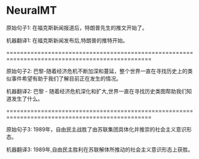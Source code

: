 # NeuralMT

原始句子1: 在福克斯新闻报道后，特朗普先生的推文开始了。

机器翻译1: 在福克斯新闻发布后,特朗普的推特开始。 


================================================================================================


原始句子2: 巴黎-随着经济危机不断加深和蔓延，整个世界一直在寻找历史上的类似事件希望有助于我们了解目前正在发生的情况。

机器翻译2: 巴黎 - 随着经济危机深化和扩大,世界一直在寻找历史类图帮助我们知道发生了什么。 


================================================================================================


原始句子3: 1989年，自由民主战胜了由苏联集团具体化并推崇的社会主义意识形态。

机器翻译3: 1989年,自由民主胜利在苏联解体所推动的社会主义意识形态上获胜。
